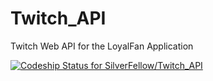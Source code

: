 # Twitch_API
Twitch Web API for the LoyalFan Application

[ ![Codeship Status for SilverFellow/Twitch_API](https://app.codeship.com/projects/030d5410-ab80-0135-1d7c-326c62bbc0df/status?branch=master)](https://app.codeship.com/projects/256760)